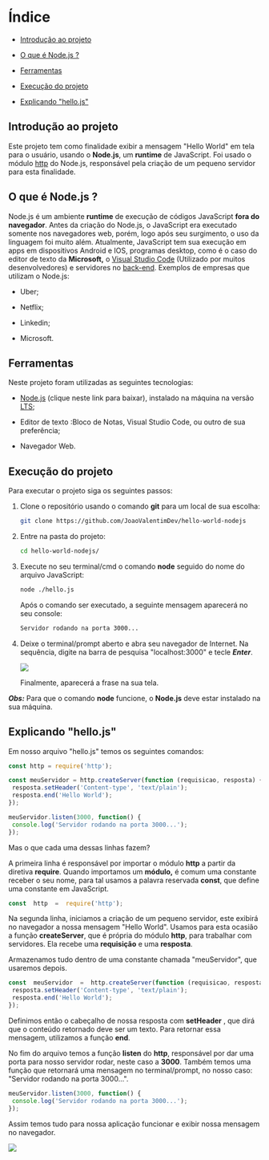 # Índice

-  [Introdução ao projeto](#introdução-ao-projeto)

-  [O que é Node.js ?](#o-que-é-nodejs-)

-  [Ferramentas](#ferramentas)

- [Execução do projeto](#execução-do-projeto)

- [Explicando "hello.js"](#explicando-hellojs)

  

## Introdução ao projeto

Este projeto tem como finalidade exibir a mensagem "Hello World" em tela para o usuário, usando o **Node.js**, um **runtime** de JavaScript. Foi usado o módulo [http](https://www.luiztools.com.br/post/http-para-programadores-node-js/) do Node.js, responsável pela criação de um pequeno servidor para esta finalidade. 



## O que é Node.js ?

Node.js é um ambiente **runtime** de execução de códigos JavaScript **fora do navegador**. Antes da criação do Node.js, o JavaScript era executado somente nos navegadores web, porém, logo após seu surgimento, o uso da linguagem foi muito além. 
Atualmente, JavaScript tem sua execução em apps em dispositivos Android e IOS, programas desktop, como é o caso do editor de texto da **Microsoft,** o [Visual Studio Code](https://code.visualstudio.com/) (Utilizado por muitos desenvolvedores) e servidores no [back-end](https://www.digitalhouse.com/br/blog/back-end-o-que-e-para-que-serve-e-como-aprender).
Exemplos de empresas que utilizam o Node.js:

- Uber;

- Netflix;

- Linkedin;

- Microsoft.

  

## Ferramentas 

Neste projeto foram utilizadas as seguintes tecnologias:

- [Node.js](https://nodejs.org/en/) (clique neste link para baixar), instalado na máquina na versão [LTS](https://pt.wikipedia.org/wiki/Suporte_de_longo_prazo); 

- Editor de texto :Bloco de Notas, Visual Studio Code, ou outro de sua preferência;

- Navegador Web.

  

## Execução do projeto

Para executar o projeto siga os seguintes passos:

1. Clone o repositório usando o comando **git** para um local de sua escolha:

   ```bash
   git clone https://github.com/JoaoValentimDev/hello-world-nodejs
   ```

2. Entre na pasta do projeto:

   ```bash
   cd hello-world-nodejs/
   ```

3. Execute no seu terminal/cmd o comando **node** seguido do nome do arquivo JavaScript:

   ```bash
   node ./hello.js
   ```

   Após o comando ser executado, a seguinte mensagem aparecerá no seu console:
   
   ```bash
   Servidor rodando na porta 3000...
   ```

4. Deixe o terminal/prompt aberto e abra seu navegador de Internet. Na sequência, digite na barra de pesquisa "localhost:3000" e tecle ***Enter***.

    ![](https://flaviocopes.com/docker-node-container-example/Screen%20Shot%202020-07-05%20at%2011.30.33.png)

   Finalmente, aparecerá a frase na sua tela.

***Obs:*** Para que o comando **node** funcione, o **Node.js** deve estar instalado na sua máquina.




## Explicando "hello.js"

Em nosso arquivo "hello.js" temos os seguintes comandos:

```js
const http = require('http');

const meuServidor = http.createServer(function (requisicao, resposta) {
 resposta.setHeader('Content-type', 'text/plain');
 resposta.end('Hello World');
});

meuServidor.listen(3000, function() {
 console.log('Servidor rodando na porta 3000...');
});
```

Mas o que cada uma dessas linhas fazem?

A primeira linha é responsável por importar o módulo **http** a partir da diretiva **require**. Quando importamos um **módulo,** é comum uma constante receber o seu nome, para tal usamos a palavra reservada **const**, que define uma constante em JavaScript.   

```js
const  http  =  require('http'); 
```

Na segunda linha, iniciamos a criação de um pequeno servidor, este exibirá no navegador a nossa mensagem "Hello World". Usamos para esta ocasião a função **createServer**, que é própria do módulo **http**, para trabalhar com servidores. Ela recebe uma **requisição** e uma **resposta**.

Armazenamos tudo dentro de uma constante chamada "meuServidor", que usaremos depois.

```js
const  meuServidor  =  http.createServer(function (requisicao, resposta) {
 resposta.setHeader('Content-type', 'text/plain');
 resposta.end('Hello World');
});
```

Definimos então o cabeçalho de nossa resposta com **setHeader** , que dirá que o conteúdo retornado deve ser um texto. Para retornar essa mensagem, utilizamos a função **end**.

No fim do arquivo temos a função **listen** do **http**, responsável por dar uma porta para nosso servidor rodar, neste caso a **3000**. Também temos uma função que retornará uma mensagem no terminal/prompt, no nosso caso: "Servidor rodando na porta 3000...".

```js
meuServidor.listen(3000, function() {
 console.log('Servidor rodando na porta 3000...');
});
```

Assim temos tudo para nossa aplicação funcionar e exibir nossa mensagem no navegador.

![](https://flaviocopes.com/docker-node-container-example/Screen%20Shot%202020-07-05%20at%2011.30.33.png)

